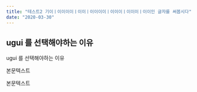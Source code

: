 ```yaml
---
title: "테스트2 기이ㅣ이이이이ㅣ이이ㅣ이이이이ㅣ이이이ㅣ이이이ㅣ이이인 글자를 써봅시다"
date: "2020-03-30"
---
```



## ugui 를 선택해야하는 이유

ugui 를 선택해야하는 이유

본문텍스트

본문텍스트
